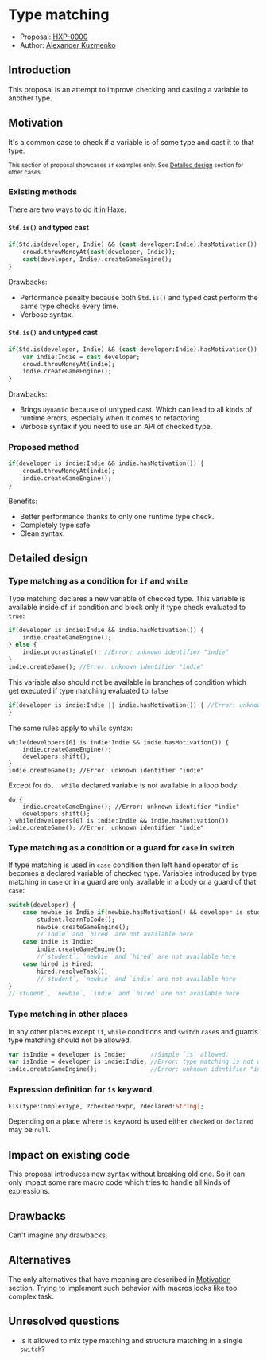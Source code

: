 # Type matching

* Proposal: [HXP-0000](0000-type-matching.md)
* Author: [Alexander Kuzmenko](https://github.com/RealyUniqueName)

## Introduction

This proposal is an attempt to improve checking and casting a variable to another type.

## Motivation

It's a common case to check if a variable is of some type and cast it to that type.

<sub>This section of proposal showcases `if` examples only. See [Detailed design](#Detailed-design) section for other cases.</sub>

### Existing methods

There are two ways to do it in Haxe.

#### `Std.is()` and typed cast

```haxe
if(Std.is(developer, Indie) && (cast developer:Indie).hasMotivation()) {
	crowd.throwMoneyAt(cast(developer, Indie));
	cast(developer, Indie).createGameEngine();
}
```
Drawbacks: 
* Performance penalty because both `Std.is()` and typed cast perform the same type checks every time.
* Verbose syntax.

#### `Std.is()` and untyped cast

```haxe
if(Std.is(developer, Indie) && (cast developer:Indie).hasMotivation()) {
	var indie:Indie = cast developer;
	crowd.throwMoneyAt(indie);
	indie.createGameEngine();
}
```
Drawbacks: 
* Brings `Dynamic` because of untyped cast. Which can lead to all kinds of runtime errors, especially when it comes to refactoring.
* Verbose syntax if you need to use an API of checked type.

### Proposed method

```haxe
if(developer is indie:Indie && indie.hasMotivation()) {
	crowd.throwMoneyAt(indie);
	indie.createGameEngine();
}
```
Benefits: 
* Better performance thanks to only one runtime type check.
* Completely type safe.
* Clean syntax.

## Detailed design

### Type matching as a condition for `if` and `while`

Type matching declares a new variable of checked type. This variable is available inside of `if` condition and block only if type check evaluated to `true`:
```haxe
if(developer is indie:Indie && indie.hasMotivation()) {
	indie.createGameEngine();
} else {
	indie.procrastinate(); //Error: unknown identifier "indie"
}
indie.createGame(); //Error: unknown identifier "indie"
```
This variable also should not be available in branches of condition which get executed if type matching evaluated to `false`
```haxe
if(developer is indie:Indie || indie.hasMotivation()) {	//Error: unknown identifier "indie"
}
```
The same rules apply to `while` syntax:
```
while(developers[0] is indie:Indie && indie.hasMotivation()) {
	indie.createGameEngine();
	developers.shift();
}
indie.createGame(); //Error: unknown identifier "indie"
```
Except for `do...while` declared variable is not available in a loop body.
```
do {
	indie.createGameEngine(); //Error: unknown identifier "indie"
	developers.shift();
} while(developers[0] is indie:Indie && indie.hasMotivation())
indie.createGame(); //Error: unknown identifier "indie"
```

### Type matching as a condition or a guard for `case` in `switch`

If type matching is used in `case` condition then left hand operator of `is` becomes a declared variable of checked type.
Variables introduced by type matching in `case` or in a guard are only available in a body or a guard of that `case`:

```haxe
switch(developer) {
	case newbie is Indie if(newbie.hasMotivation() && developer is student:Student):
		student.learnToCode();
		newbie.createGameEngine();
		//`indie` and `hired` are not available here
	case indie is Indie:
		indie.createGameEngine();
		//`student`, `newbie` and `hired` are not available here
	case hired is Hired:
		hired.resolveTask();
		//`student`, `newbie` and `indie` are not available here
}
//`student`, `newbie`, `indie` and `hired` are not available here
```

### Type matching in other places

In any other places except `if`, `while` conditions and `switch` `case`s and guards type matching should not be allowed.
```haxe
var isIndie = developer is Indie;		//Simple `is` allowed.
var isIndie = developer is indie:Indie;	//Error: type matching is not allowed here.
indie.createGameEngine();				//Error: unknown identifier "indie".
```

### Expression definition for `is` keyword.

```haxe
EIs(type:ComplexType, ?checked:Expr, ?declared:String);
```
Depending on a place where `is` keyword is used either `checked` or `declared` may be `null`.

## Impact on existing code

This proposal introduces new syntax without breaking old one. So it can only impact some rare macro code which tries to handle all kinds of expressions.

## Drawbacks

Can't imagine any drawbacks.

## Alternatives

The only alternatives that have meaning are described in [Motivation](#Motivation) section.
Trying to implement such behavior with macros looks like too complex task.

## Unresolved questions

* Is it allowed to mix type matching and structure matching in a single `switch`?
